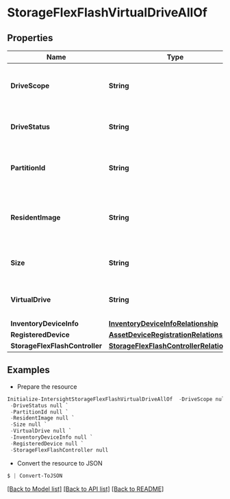 # StorageFlexFlashVirtualDriveAllOf
## Properties

Name | Type | Description | Notes
------------ | ------------- | ------------- | -------------
**DriveScope** | **String** | The drive scope of the flex flash virtual drive. | [optional] 
**DriveStatus** | **String** | Status of virtual drive on the flex controller. | [optional] 
**PartitionId** | **String** | The partition Id of the flex flash virtual Drive. | [optional] 
**ResidentImage** | **String** | The resident image on the flex flash virtual Drive. | [optional] 
**Size** | **String** | Size of virtual drive on the flex controller. | [optional] 
**VirtualDrive** | **String** | Virtual drive on the flex flash controller. | [optional] 
**InventoryDeviceInfo** | [**InventoryDeviceInfoRelationship**](InventoryDeviceInfoRelationship.md) |  | [optional] 
**RegisteredDevice** | [**AssetDeviceRegistrationRelationship**](AssetDeviceRegistrationRelationship.md) |  | [optional] 
**StorageFlexFlashController** | [**StorageFlexFlashControllerRelationship**](StorageFlexFlashControllerRelationship.md) |  | [optional] 

## Examples

- Prepare the resource
```powershell
Initialize-IntersightStorageFlexFlashVirtualDriveAllOf  -DriveScope null `
 -DriveStatus null `
 -PartitionId null `
 -ResidentImage null `
 -Size null `
 -VirtualDrive null `
 -InventoryDeviceInfo null `
 -RegisteredDevice null `
 -StorageFlexFlashController null
```

- Convert the resource to JSON
```powershell
$ | Convert-ToJSON
```

[[Back to Model list]](../README.md#documentation-for-models) [[Back to API list]](../README.md#documentation-for-api-endpoints) [[Back to README]](../README.md)


